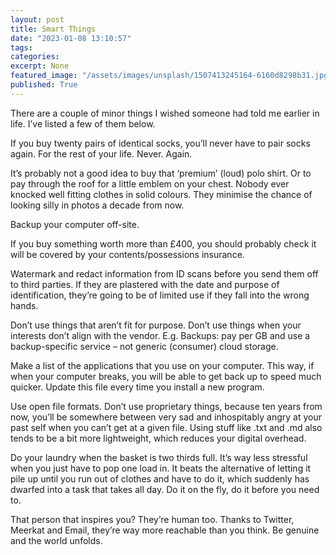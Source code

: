 ```yaml
---
layout: post
title: Smart Things
date: "2023-01-08 13:10:57"
tags:
categories:
excerpt: None
featured_image: "/assets/images/unsplash/1507413245164-6160d8298b31.jpg"
published: True
---
```

There are a couple of minor things I wished someone had told me earlier in life. I’ve listed a few of them below.

If you buy twenty pairs of identical socks, you’ll never have to pair socks again. For the rest of your life. Never. Again.

It’s probably not a good idea to buy that ‘premium’ (loud) polo shirt. Or to pay through the roof for a little emblem on your chest. Nobody ever knocked well fitting clothes in solid colours. They minimise the chance of looking silly in photos a decade from now.

Backup your computer off-site.

If you buy something worth more than £400, you should probably check it will be covered by your contents/possessions insurance.

Watermark and redact information from ID scans before you send them off to third parties. If they are plastered with the date and purpose of identification, they’re going to be of limited use if they fall into the wrong hands.

Don’t use things that aren’t fit for purpose. Don’t use things when your interests don’t align with the vendor. E.g. Backups: pay per GB and use a backup-specific service – not generic (consumer) cloud storage.

Make a list of the applications that you use on your computer. This way, if when your computer breaks, you will be able to get back up to speed much quicker. Update this file every time you install a new program.

Use open file formats. Don’t use proprietary things, because ten years from now, you’ll be somewhere between very sad and inhospitably angry at your past self when you can’t get at a given file. Using stuff like .txt and .md also tends to be a bit more lightweight, which reduces your digital overhead.

Do your laundry when the basket is two thirds full. It’s way less stressful when you just have to pop one load in. It beats the alternative of letting it pile up until you run out of clothes and have to do it, which suddenly has dwarfed into a task that takes all day. Do it on the fly, do it before you need to.

That person that inspires you? They’re human too. Thanks to Twitter, Meerkat and Email, they’re way more reachable than you think. Be genuine and the world unfolds.
